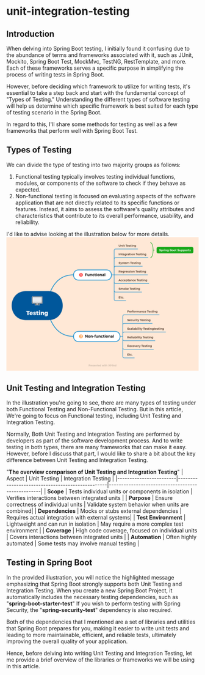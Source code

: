# unit-integration-testing
## Introduction
When delving into Spring Boot testing, I initially found it confusing due to the abundance of terms and frameworks associated with it, such as JUnit, Mockito, Spring Boot Test, MockMvc, TestNG, RestTemplate, and more. Each of these frameworks serves a specific purpose in simplifying the process of writing tests in Spring Boot.

However, before deciding which framework to utilize for writing tests, it's essential to take a step back and start with the fundamental concept of "Types of Testing." Understanding the different types of software testing will help us determine which specific framework is best suited for each type of testing scenario in the Spring Boot.

In regard to this, I'll share some methods for testing as well as a few frameworks that perform well with Spring Boot Test.

## Types of Testing
We can divide the type of testing into two majority groups as follows:
1. Functional testing typically involves testing individual functions, modules, or components of the software to check if they behave as expected.
2. Non-functional testing is focused on evaluating aspects of the software application that are not directly related to its specific functions or features. Instead, it aims to assess the software's quality attributes and characteristics that contribute to its overall performance, usability, and reliability.

I'd like to advise looking at the illustration below for more details.
![enter image description here](images/TypeOfTesting.png)


## Unit Testing and Integration Testing
In the illustration you're going to see, there are many types of testing under both Functional Testing and Non-Functional Testing. But in this article, We're going to focus on Functional testing, including Unit Testing and Integration Testing.

Normally, Both Unit Testing and Integration Testing are performed by developers as part of the software development process.
And to write testing in both types, there are many frameworks that can make it easy. However, before I discuss that part, I would like to share a bit about the key difference between Unit Testing and Integration Testing.

"**The overview comparison of Unit Testing and Integration Testing**"
| Aspect                  | Unit Testing                                    | Integration Testing                              |
|------------------------|-------------------------------------------------|--------------------------------------------------|
| **Scope**              | Tests individual units or components in isolation | Verifies interactions between integrated units  |
| **Purpose**            | Ensure correctness of individual units          | Validate system behavior when units are combined|
| **Dependencies**       | Mocks or stubs external dependencies            | Requires actual integration with external systems|
| **Test Environment**   | Lightweight and can run in isolation             | May require a more complex test environment      |
| **Coverage**           | High code coverage, focused on individual units  | Covers interactions between integrated units    |
| **Automation**         | Often highly automated                           | Some tests may involve manual testing            |

## Testing in Spring Boot
In the provided illustration, you will notice the highlighted message emphasizing that Spring Boot strongly supports both Unit Testing and Integration Testing. When you create a new Spring Boot Project, it automatically includes the necessary testing dependencies, such as "**spring-boot-starter-test**" If you wish to perform testing with Spring Security, the "**spring-security-test**" dependency is also required.

Both of the dependencies that I mentioned are a set of libraries and utilities that Spring Boot prepares for you, making it easier to write unit tests and leading to more maintainable, efficient, and reliable tests, ultimately improving the overall quality of your application.

Hence, before delving into writing Unit Testing and Integration Testing, let me provide a brief overview of the libraries or frameworks we will be using in this article.
